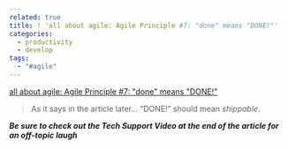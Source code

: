 ```yaml
---
related: true
title: ! 'all about agile: Agile Principle #7: "done" means "DONE!"'
categories:
  - productivity
  - develop
tags:
  - "#agile"
---
```

[all about agile: Agile Principle #7: "done" means "DONE!"][1]

> As it says in the article later&#8230; &#8220;DONE!&#8221; should mean
<em>shippable<em>.

**Be sure to check out the Tech Support Video at the end of the article for an
off-topic laugh**

[1]: http://kw-agiledevelopment.blogspot.com/2007/04/agile-principle-7-done-means-done.html


